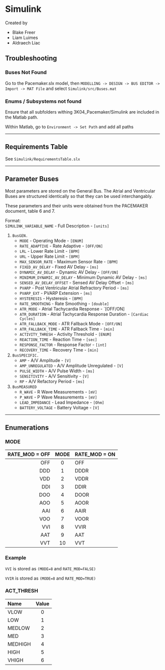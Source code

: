 # Simulink
Created by
- Blake Freer
- Liam Luimes
- Aldraech Liac 

## Troubleshooting
### Buses Not Found
Go to the Pacemaker.slx model, then `MODELLING -> DESIGN -> BUS EDITOR -> Import -> MAT File` and select `Simulink/src/Buses.mat`
### Enums / Subsystems not found
Ensure that all subfolders withing 3K04_Pacemaker/Simulink are included in the Matlab path.

Within Matlab, go to `Environment -> Set Path` and add all paths

---

## Requirements Table
See `Simulink/RequirementsTable.slx`

---

## Parameter Buses
Most parameters are stored on the General Bus. The Atrial and Ventricular Buses are structured identically so that they can be used interchangably.

These parameters and their units were obtained from the PACEMAKER document, table 6 and 7.

Format:\
`SIMULINK_VARIABLE_NAME` - Full Description - `[units]`

1. `BusGEN.`
    - `MODE` - Operating Mode - `[ENUM]`
    - `RATE_ADAPTIVE` - Rate Adaptive - `[OFF/ON]`
    - `LRL` - Lower Rate Limit - `[BPM]`
    - `URL` - Upper Rate Limit - `[BPM]`
    - `MAX_SENSOR_RATE` - Maximum Sensor Rate - `[BPM]`
    - `FIXED_AV_DELAY` - Fixed AV Delay - `[ms]`
    - `DYNAMIC_AV_DELAY` - Dynamic AV Delay - `[OFF/ON]`
    - `MINIMUM_DYNAMIC_AV_DELAY` - Minimum Dynamic AV Delay - `[ms]` 
    - `SENSED_AV_DELAY_OFFSET` - Sensed AV Delay Offset - `[ms]`
    - `PVARP` - Post Ventricular Atrial Refractory Period - `[ms]`
    - `PVARP_EXT` - PVARP Extension - `[ms]`
    - `HYSTERESIS` - Hysteresis - `[BPM]`
    - `RATE_SMOOTHING` - Rate Smoothing - `[double]`
    - `ATR_MODE` - Atrial Tachycardia Response - `[OFF/ON]
    - `ATR_DURATION` - Atrial Tachycardia Response Duration - `[Cardiac Cycles]`
    - `ATR_FALLBACK_MODE` - ATR Fallback Mode - `[OFF/ON]`
    - `ATR_FALLBACK_TIME` - ATR Fallback Time - `[min]`
    - `ACTIVITY_THRESH` - Activity Threshold - `[ENUM]`
    - `REACTION_TIME` - Reaction Time - `[sec]`
    - `RESPONSE_FACTOR` - Response Factor - `[int]`
    - `RECOVERY_TIME` - Recovery Time - `[min]`
2. `BusSPECIFIC.`
    - `AMP` - A/V Amplitude - `[V]`
    - `AMP_UNREGULATED` - A/V Amplitude Unregulated - `[V]`
    - `PULSE_WIDTH` - A/V Pulse Width - `[ms]`
    - `SENSITIVITY` - A/V Sensitivity - `[V]`
    - `RP` - A/V Refactory Period - `[ms]`
3. `BusMEASURED`
    - `R_WAVE` - R Wave Measurements - `[mV]`
    - `P_WAVE` - P Wave Measurements - `[mV]`
    - `LEAD_IMPEDANCE` - Lead Impedance - `[Ohm]`
    - `BATTERY_VOLTAGE` - Battery Voltage - `[V]`
---
## Enumerations
### **MODE**
| RATE_MOD = OFF | MODE | RATE_MOD = ON |
|-----:|:----:|:--------|
| OFF | 0 | OFF |
| DDD | 1 | DDDR |
| VDD | 2 | VDDR |
| DDI | 3 | DDIR |
| DOO | 4 | DOOR |
| AOO | 5 | AOOR |
| AAI | 6 | AAIR |
| VOO | 7 | VOOR |
| VVI | 8 | VVIR |
| AAT | 9 | AAT |
| VVT | 10 | VVT |

### Example
`VVI` is stored as `(MODE=8` and `RATE_MOD=FALSE)`

`VVIR` is stored as `(MODE=8` and `RATE_MOD=TRUE)`

### **ACT_THRESH**
| Name | Value |
|:-----|:-----:|
|VLOW|0|
|LOW|1|
|MEDLOW|2|
|MED|3|
|MEDHIGH|4|
|HIGH|5|
|VHIGH|6|
